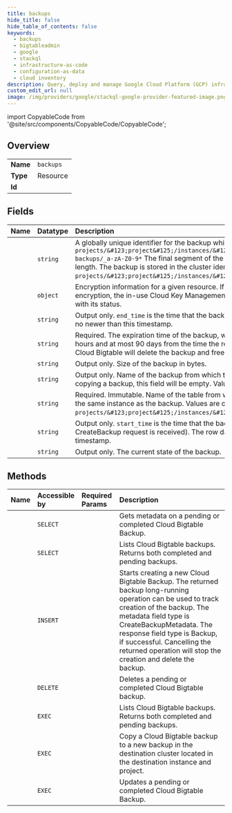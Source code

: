 ```yaml
---
title: backups
hide_title: false
hide_table_of_contents: false
keywords:
  - backups
  - bigtableadmin
  - google    
  - stackql
  - infrastructure-as-code
  - configuration-as-data
  - cloud inventory
description: Query, deploy and manage Google Cloud Platform (GCP) infrastructure and resources using SQL
custom_edit_url: null
image: /img/providers/google/stackql-google-provider-featured-image.png
---
```


import CopyableCode from '@site/src/components/CopyableCode/CopyableCode';




## Overview
<table><tbody>
<tr><td><b>Name</b></td><td><code>backups</code></td></tr>
<tr><td><b>Type</b></td><td>Resource</td></tr>
<tr><td><b>Id</b></td><td><CopyableCode code="google.bigtableadmin.backups" /></td></tr>
</tbody></table>

## Fields
| Name | Datatype | Description |
|:-----|:---------|:------------|
| <CopyableCode code="name" /> | `string` | A globally unique identifier for the backup which cannot be changed. Values are of the form `projects/&#123;project&#125;/instances/&#123;instance&#125;/clusters/&#123;cluster&#125;/ backups/_a-zA-Z0-9*` The final segment of the name must be between 1 and 50 characters in length. The backup is stored in the cluster identified by the prefix of the backup name of the form `projects/&#123;project&#125;/instances/&#123;instance&#125;/clusters/&#123;cluster&#125;`. |
| <CopyableCode code="encryptionInfo" /> | `object` | Encryption information for a given resource. If this resource is protected with customer managed encryption, the in-use Cloud Key Management Service (Cloud KMS) key version is specified along with its status. |
| <CopyableCode code="endTime" /> | `string` | Output only. `end_time` is the time that the backup was finished. The row data in the backup will be no newer than this timestamp. |
| <CopyableCode code="expireTime" /> | `string` | Required. The expiration time of the backup, with microseconds granularity that must be at least 6 hours and at most 90 days from the time the request is received. Once the `expire_time` has passed, Cloud Bigtable will delete the backup and free the resources used by the backup. |
| <CopyableCode code="sizeBytes" /> | `string` | Output only. Size of the backup in bytes. |
| <CopyableCode code="sourceBackup" /> | `string` | Output only. Name of the backup from which this backup was copied. If a backup is not created by copying a backup, this field will be empty. Values are of the form: projects//instances//backups/. |
| <CopyableCode code="sourceTable" /> | `string` | Required. Immutable. Name of the table from which this backup was created. This needs to be in the same instance as the backup. Values are of the form `projects/&#123;project&#125;/instances/&#123;instance&#125;/tables/&#123;source_table&#125;`. |
| <CopyableCode code="startTime" /> | `string` | Output only. `start_time` is the time that the backup was started (i.e. approximately the time the CreateBackup request is received). The row data in this backup will be no older than this timestamp. |
| <CopyableCode code="state" /> | `string` | Output only. The current state of the backup. |
## Methods
| Name | Accessible by | Required Params | Description |
|:-----|:--------------|:----------------|:------------|
| <CopyableCode code="get" /> | `SELECT` | <CopyableCode code="backupsId, clustersId, instancesId, projectsId" /> | Gets metadata on a pending or completed Cloud Bigtable Backup. |
| <CopyableCode code="list" /> | `SELECT` | <CopyableCode code="clustersId, instancesId, projectsId" /> | Lists Cloud Bigtable backups. Returns both completed and pending backups. |
| <CopyableCode code="create" /> | `INSERT` | <CopyableCode code="clustersId, instancesId, projectsId" /> | Starts creating a new Cloud Bigtable Backup. The returned backup long-running operation can be used to track creation of the backup. The metadata field type is CreateBackupMetadata. The response field type is Backup, if successful. Cancelling the returned operation will stop the creation and delete the backup. |
| <CopyableCode code="delete" /> | `DELETE` | <CopyableCode code="backupsId, clustersId, instancesId, projectsId" /> | Deletes a pending or completed Cloud Bigtable backup. |
| <CopyableCode code="_list" /> | `EXEC` | <CopyableCode code="clustersId, instancesId, projectsId" /> | Lists Cloud Bigtable backups. Returns both completed and pending backups. |
| <CopyableCode code="copy" /> | `EXEC` | <CopyableCode code="clustersId, instancesId, projectsId" /> | Copy a Cloud Bigtable backup to a new backup in the destination cluster located in the destination instance and project. |
| <CopyableCode code="patch" /> | `EXEC` | <CopyableCode code="backupsId, clustersId, instancesId, projectsId" /> | Updates a pending or completed Cloud Bigtable Backup. |
